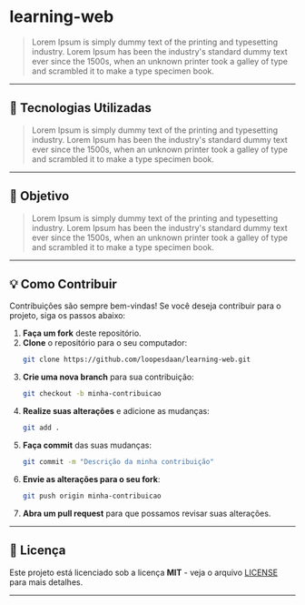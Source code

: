 # learning-web

> Lorem Ipsum is simply dummy text of the printing and typesetting industry. Lorem Ipsum has been the industry's standard dummy text ever since the 1500s, when an unknown printer took a galley of type and scrambled it to make a type specimen book.

---

## 🚀 Tecnologias Utilizadas

> Lorem Ipsum is simply dummy text of the printing and typesetting industry. Lorem Ipsum has been the industry's standard dummy text ever since the 1500s, when an unknown printer took a galley of type and scrambled it to make a type specimen book.

---

## 🎯 Objetivo

> Lorem Ipsum is simply dummy text of the printing and typesetting industry. Lorem Ipsum has been the industry's standard dummy text ever since the 1500s, when an unknown printer took a galley of type and scrambled it to make a type specimen book.

---

## 💡 Como Contribuir

Contribuições são sempre bem-vindas! Se você deseja contribuir para o projeto, siga os passos abaixo:

1. **Faça um fork** deste repositório.
2. **Clone** o repositório para o seu computador:
    ```bash
    git clone https://github.com/loopesdaan/learning-web.git
    ```
3. **Crie uma nova branch** para sua contribuição:
    ```bash
    git checkout -b minha-contribuicao
    ```
4. **Realize suas alterações** e adicione as mudanças:
    ```bash
    git add .
    ```
5. **Faça commit** das suas mudanças:
    ```bash
    git commit -m "Descrição da minha contribuição"
    ```
6. **Envie as alterações para o seu fork**:
    ```bash
    git push origin minha-contribuicao
    ```
7. **Abra um pull request** para que possamos revisar suas alterações.

---

## 📄 Licença

Este projeto está licenciado sob a licença **MIT** - veja o arquivo [LICENSE](LICENSE) para mais detalhes.

---


